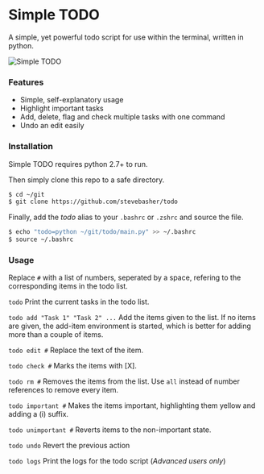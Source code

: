 # Simple TODO

A simple, yet powerful todo script for use within the terminal, written in python.

![Simple TODO](/../screenshots/screenshots/todo_main.png?raw=true "TODO Example")

### Features
- Simple, self-explanatory usage
- Highlight important tasks
- Add, delete, flag and check multiple tasks with one command
- Undo an edit easily

### Installation

Simple TODO requires python 2.7+ to run.

Then simply clone this repo to a safe directory.

```sh
$ cd ~/git
$ git clone https://github.com/stevebasher/todo
```

Finally, add the _todo_ alias to your `.bashrc` or `.zshrc` and source the file.

```sh
$ echo "todo=python ~/git/todo/main.py" >> ~/.bashrc
$ source ~/.bashrc
```

### Usage

Replace `#` with a list of numbers, seperated by a space, refering to the corresponding items in the todo list.

`todo` Print the current tasks in the todo list.

`todo add "Task 1" "Task 2" ...` Add the items given to the list. If no items are given, the add-item environment is started, which is better for adding more than a couple of items.

`todo edit #` Replace the text of the item.

`todo check #` Marks the items with [X].

`todo rm #` Removes the items from the list. Use `all` instead of number references to remove every item.

`todo important #` Makes the items important, highlighting them yellow and adding a (i) suffix.

`todo unimportant #` Reverts items to the non-important state.

`todo undo` Revert the previous action

`todo logs` Print the logs for the todo script (_Advanced users only_)
